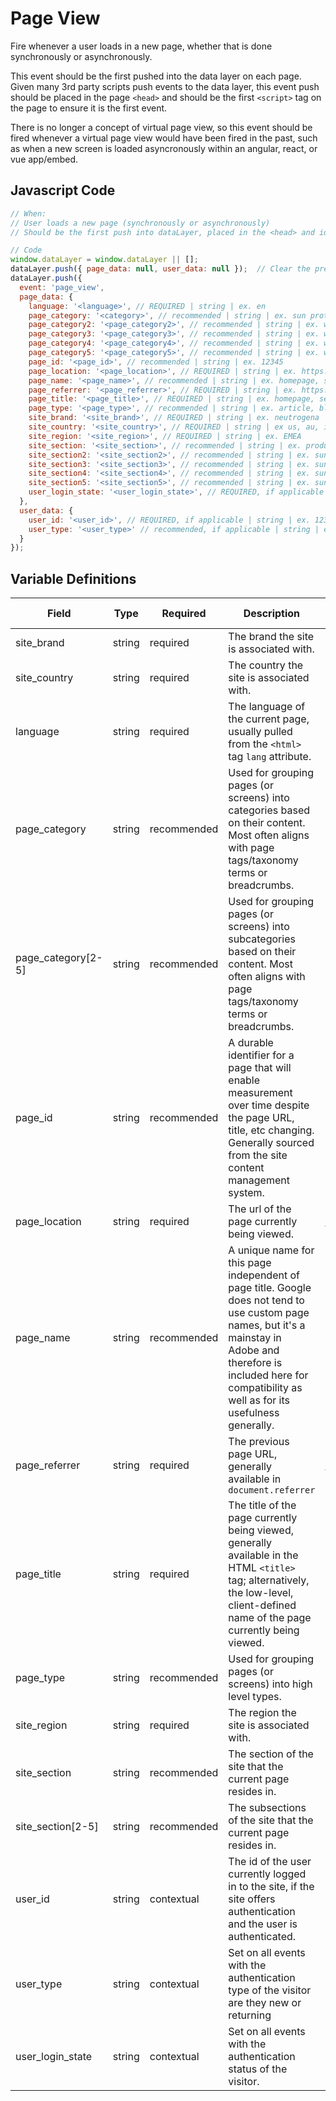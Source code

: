 # Page View

Fire whenever a user loads in a new page, whether that is done synchronously or asynchronously.

This event should be the first pushed into the data layer on each page. Given many 3rd party scripts push events to the data layer, this event push should be placed in the page `<head>` and should be the first `<script>` tag on the page to ensure it is the first event.

There is no longer a concept of virtual page view, so this event should be fired whenever a virtual page view would have been fired in the past, such as when a new screen is loaded asyncronously within an angular, react, or vue app/embed.

## Javascript Code

```js
// When:
// User loads a new page (synchronously or asynchronously)
// Should be the first push into dataLayer, placed in the <head> and ideally first <script> on page.

// Code
window.dataLayer = window.dataLayer || [];
dataLayer.push({ page_data: null, user_data: null });  // Clear the previous attributes.
dataLayer.push({
  event: 'page_view',
  page_data: {
    language: '<language>', // REQUIRED | string | ex. en
    page_category: '<category>', // recommended | string | ex. sun protection
    page_category2: '<page_category2>', // recommended | string | ex. waterproof
    page_category3: '<page_category3>', // recommended | string | ex. waterproof
    page_category4: '<page_category4>', // recommended | string | ex. waterproof
    page_category5: '<page_category5>', // recommended | string | ex. waterproof
    page_id: '<page_id>', // recommended | string | ex. 12345
    page_location: '<page_location>', // REQUIRED | string | ex. https://www.example.com
    page_name: '<page_name>', // recommended | string | ex. homepage, search results, product:sample
    page_referrer: '<page_referrer>', // REQUIRED | string | ex. https://www.example.com
    page_title: '<page_title>', // REQUIRED | string | ex. homepage, search results, product:sample
    page_type: '<page_type>', // recommended | string | ex. article, blog, homepage, product
    site_brand: '<site_brand>', // REQUIRED | string | ex. neutrogena
    site_country: '<site_country>', // REQUIRED | string | ex us, au, is, jp
    site_region: '<site_region>', // REQUIRED | string | ex. EMEA
    site_section: '<site_section>', // recommended | string | ex. products
    site_section2: '<site_section2>', // recommended | string | ex. sun protection products
    site_section3: '<site_section3>', // recommended | string | ex. sun protection products
    site_section4: '<site_section4>', // recommended | string | ex. sun protection products
    site_section5: '<site_section5>', // recommended | string | ex. sun protection products
    user_login_state: '<user_login_state>', // REQUIRED, if applicable | string | ex. authenticate, anonymous 
  },
  user_data: {
    user_id: '<user_id>', // REQUIRED, if applicable | string | ex. 12345 
    user_type: '<user_type>' // recommended, if applicable | string | ex. new, returning
  }
});
```

## Variable Definitions

|Field|Type|Required|Description|Example|Pattern|Min Length|Max Length|Minimum|Maximum|Multiple Of|
| --- | --- | --- | --- | --- | --- | --- | --- | --- | --- | --- |
|site_brand|string|required|The brand the site is associated with.|neutrogena|
|site_country|string|required|The country the site is associated with.|us|
|language|string|required|The language of the current page, usually pulled from the `<html>` tag `lang` attribute.|en|
|page_category|string|recommended|Used for grouping pages (or screens) into categories based on their content. Most often aligns with page tags/taxonomy terms or breadcrumbs.|sun protection|
|page_category[2-5]|string|recommended|Used for grouping pages (or screens) into subcategories based on their content. Most often aligns with page tags/taxonomy terms or breadcrumbs.|waterproof|
|page_id|string|recommended|A durable identifier for a page that will enable measurement over time despite the page URL, title, etc changing. Generally sourced from the site content management system.|12345|
|page_location|string|required|The url of the page currently being viewed.|https://www.neutrogena.com|
|page_name|string|recommended|A unique name for this page independent of page title. Google does not tend to use custom page names, but it's a mainstay in Adobe and therefore is included here for compatibility as well as for its usefulness generally.|homepage,search results,product:neutrogena hydro boost gel|
|page_referrer|string|required|The previous page URL, generally available in `document.referrer`|https://www.neutrogena.com|
|page_title|string|required|The title of the page currently being viewed, generally available in the HTML `<title>` tag; alternatively, the low-level, client-defined name of the page currently being viewed.|homepage,search results,product:neutrogena hydro boost gel|
|page_type|string|recommended|Used for grouping pages (or screens) into high level types.|article,blog,homepage,product|
|site_region|string|required|The region the site is associated with.|EMEA|
|site_section|string|recommended|The section of the site that the current page resides in.|products|
|site_section[2-5]|string|recommended|The subsections of the site that the current page resides in.|sun protection products|
|user_id|string|contextual|The id of the user currently logged in to the site, if the site offers authentication and the user is authenticated.|123456|
|user_type|string|contextual|Set on all events with the authentication type of the visitor are they new or returning|new, returning|
|user_login_state|string|contextual|Set on all events with the authentication status of the visitor.|authenticated, anonymous|
